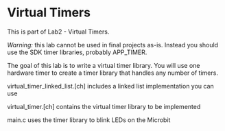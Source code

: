 Virtual Timers
==============

This is part of Lab2 - Virtual Timers.

_Warning:_ this lab cannot be used in final projects as-is. Instead you should
use the SDK timer libraries, probably APP_TIMER.

The goal of this lab is to write a virtual timer library. You will use
one hardware timer to create a timer library that handles any number of timers.

virtual_timer_linked_list.[ch] includes a linked list implementation you can use

virtual_timer.[ch] contains the virtual timer library to be implemented

main.c uses the timer library to blink LEDs on the Microbit

